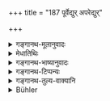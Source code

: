 +++
title = "187 पूर्वेद्युर् अपरेद्युर्"

+++

<details><summary>गङ्गानथ-मूलानुवादः</summary>

When the śrāddha-performance has approaohed, one should invite, either on the preceding day or the next day, in the proper manner, at least three brāhmaṇas, such as have been described.—(187)
</details>

<details><summary>मेधातिथिः</summary>

[^३१९]:
     M G: nimantrayeta

उक्ता यादृशा ब्राह्मणा भोजनीयाः । इदानीम् अन्येतिकर्तव्यतोच्यते । **पूर्वेद्युर्** यद् अहः श्राद्धं कर्तव्यम् अमावास्यायां त्रयोदश्यां वा, ततः पूर्वस्मिन्न् अहनि चतुर्दश्यां द्वादश्यां वा, श्वः श्राद्धे कर्तव्ये ब्राह्मणान् निमन्त्रयेत् । **अपरेद्युस्** तदहर् एव वा । विकल्पश् चात्र नियमापेक्षः । यः शक्नोति नियमान् पालयितुं स पूर्वेद्युः, अशक्तस् तदहर् एव । अधिकनियमानुपालनाच् च महाफलम् । निमन्त्रणे कर्तव्ये अध्येषणपूर्वकम् व्यापारणम् अभ्युपगमनं च । त्रयो ऽवरा येषां ते **त्र्यवराः** । यद्य् अत्यन्तं न्यूनास् तदा त्रयः । शक्तौ त्व् अयुजो यथोत्साहम् इत्य् उक्तम् । अवशिष्टः पदसंघातः श्लोकपूरणार्थः । **उपस्थिते** प्राप्ते । **यथोदितान्** यथोक्तान् ॥ ३.१७७ ॥
</details>

<details><summary>गङ्गानथ-भाष्यानुवादः</summary>

It has been explained what sort of Brāhmaṇas should be fed; now the author proceeds to describe other details of procedure.

‘*On the preceding day*’—on the day preceding the one on which the
*śrāddha* is to be performed; *i.e*., if the performance falls on the
*Amāvāsyā* or the *Trayodaśī*, then on *Caturdaśī* or *Dvādaśī*,
respectively;—*i.e*., when one is going to perform the *Śrāddha* to-morrow, one should invite the Brāhmaṇas to-day.

‘*On the next day*’—*i.e*., on the same day as the performance.

The option here laid down is in consideration of the rules: if one is able to follow the rules closely, then one should do the inviting on the previous day; but if one is unable to do so, then one may do it on the same day. There is no doubt, however, that a strict observance of the rules would bring great rewards.

When the invitation is made, the inviter is to be approached and urged with entreaties.

Those of whom three is the least number,—this is what is meant by ‘*at least three*.’ That is, the least number that should be fed is *three*; in the event of his being able to feed more, ‘he should feed an odd number, according to his enthusiasm,’—as has already been prescribed above.

The rest of the words are meant only to fill up the verse.

‘*Approached*,’— arrived.

‘*Such as has been described*,’—*i.e*., mentioned above—(187)
</details>

<details><summary>गङ्गानथ-टिप्पन्यः</summary>

This verse is quoted in *Śrāddhakriyākaumudī* (p. 83);—in
*Parāśaramādhava* (Ācāra, p. 697) as laying down certain details
regarding the inviting of Brāhmaṇas at *Śrāddhas*;—in *Mitākṣarā* (on
1.225), as justifying the option of inviting the Brāhmaṇas on ‘the day
following’ (the ‘previous day’ *i.e*., on the day of the performance
itself);—in *Hemādri* (Śrāddha, pp. 1133 and 1146), which adds the
following notes—‘*Pūrvedyuḥ*’, ‘on the previous day,’ *i.e*., on the
Caturdaśī day if the Śrāddha is to be performed on
Amāvasyā;—‘*aparedyuḥ*’, ‘on the same day as the Śrāddha itself is
performed.’ We have an option here; he who can observe the rules of the
invitation for two days may do the inviting on the preceding day, others
who are not able to do so should do it on the Śrāddha day; the former
would be more meritorious as involving greater amount of self-denial;
others hold that the invitation is to be made on the previous day, if
the performer remembers the Śrāddha to be performed on the coming day;
and if one does not remember it, then he may invite the Brāhmaṇas on the
same day as the Śrāddha; others again hold that the invitation is to be
made on the Śrāddha day only when, for some reason, it cannot be made on
the preceding day; another view is that Householders are to be invited
on the previous day and Renunciates and Students on the same day. It
explains ‘*tryavarān*’ as ‘at least three,’ *i.e*., three, five or
seven; and adds that ‘*samyak*’ qualifies ‘*nimantrayet*’.
</details>

<details><summary>गङ्गानथ-तुल्य-वाक्यानि</summary>

*Baudhāyana* (2.8, 6).—‘Either on the previous day, or early in the
morning on the same day, he shall invite persons, whose number shall not
be an even one and which shall be at least three, who are well-versed
expounders of the Veda, who are not related to him either by birth or
*gotra* or *mantra*, who are pure and equipped with *mantras*; and shall
seat them on seats prepared of kuśa grass, facing either the east or the
north.’

*Āpastamba Dharmasūtra* (2, 17, 11-15).—‘The invitation shall be on the
previous day;—on the next day, the second one;—and the third is the
request;—some people teach that the Śrāddha should consist of about
three as the first, so the second and the third.’

*Vaśiṣṭha* (11, 14).—‘During the dark fortnight, after the fourth day,
he shall make an offering to the Pitṛs: having got them together on the
previous day, either Brāhmaṇas or renunciates or hermits,—such as are
advanced in age, have not deviated from their duties, are learned in the
Veda, are not the invitor’s own disciples or pupils; but he may feed
even his disciples, if they are possessed of special qualifications.’

*Viṣṇu* (73.1).—‘Going to perform the Śrāddha, he shall, on the previous
day, invite the Brāhmaṇas.’

*Yājñavalkya* (1, 225).—‘The man, himself pure and self-controlled,
shall, on the previous day, invite the Brāhmaṇas.’

*Hārīta* (Parāśaramādhava, p. 696).—‘Going to perform the Śrāddha the
next day, he should invite the Brāhmaṇas on the previous day.’

*Kūrmapurāṇa* (Parāśaramādhava, p. 696).—‘He shall approach the Brāhmaṇa
saying—*I shall perform Śrāddha to-morrow*—on the previous day; if that
be not possible, then on the same day.’

*Devala* (Do.).—‘Having made up his mind that he shall perform Śrāddha
on the coming day, he shall invite the Brāhmaṇas;... if that be not
possible, then the next day.’

*Varāhapurāṇa* (Do., p. 697).—‘Knowing that he would be performing
Śrāddha on the next day, he shall clean the ground and invite the
Brāhmaṇas.’

*Brahmāṇḍapurāṇa* (Do.).—‘On the previous day, at night, he shall
approach the Brāhmaṇas after they have taken their evening meal and
invite them, on behalf of his father.’
</details>

<details><summary>Bühler</summary>

187	On the day before the Sraddha-rite is performed, or on the day when it takes place, let him invite with due respect at least three Brahmanas, such as have been mentioned above.
</details>
